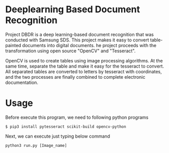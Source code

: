 # Deeplearning Based Document Recognition

Project DBDR is a deep learning-based document recognition that was conducted with Samsung SDS. This project makes it easy to convert table-painted documents into digital documents. he project proceeds with the transformation using open source "OpenCV" and "Tesseract".  
  
OpenCV is used to create tables using image processing algorithms. At the same time, separate the table and make it easy for the tesseract to convert. All separated tables are converted to letters by tesseract with coordinates, and the two processes are finally combined to complete electronic documentation.  

# Usage
Before execute this program, we need to following python programs  
```
$ pip3 install pytesseract scikit-build opencv-python
```
Next, we can execute just typing below command  

```
python3 run.py [Image_name]
```